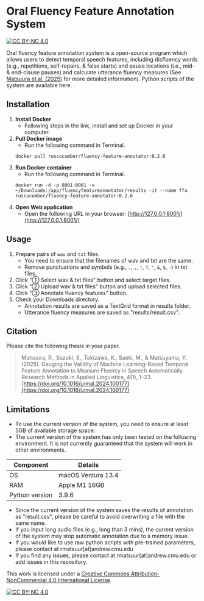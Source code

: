 # Oral Fluency Feature Annotation System

[![CC BY-NC 4.0][cc-by-nc-shield]][cc-by-nc]

Oral fluency feature annotation system is a open-source program which allows users to detect temporal speech features, including disfluency words (e.g., repetitions, self-repairs, & false starts) and pause locations (i.e., mid- & end-clause pauses) and calculate utterance fluency measures (See [Matsuura et al. (2025)](https://doi.org/10.1016/j.rmal.2024.100177) for more detailed information). Python scripts of the system are available here.

## Installation

1. **Install Docker**
    - Following steps in the link, install and set up Docker in your computer.
2. **Pull Docker image**
    - Run the following command in Terminal.
    ```{bash}
    docker pull ruscucumber/fluency-feature-annotator:0.2.0
    ```
3. **Run Docker container**
    - Run the following command in Terminal.
    ```{bash}
    docker run -d -p 8001:8001 -v ~/Downloads:/app/fluencyfeatureannotator/results -it --name ffa ruscucumber/fluency-feature-annotator:0.2.0
    ```
4. **Open Web application**
    - Open the following URL in your browser: [http://127.0.0.1:8001/](http://127.0.0.1:8001/)

## Usage

1. Prepare pairs of `wav` and `txt` files.
    - You need to ensure that the filenames of wav and txt are the same.
    - Remove punctuations and symbols (e.g., `.`, `,`, `!`, `?`, `"`, `&`, `$`, `-`) in txt files.
2. Click "① Select wav & txt files" button and select target files.
3. Click "② Upload wav & txt files" button and upload selected files.
4. Click "③ Annotate fluency features" button.
5. Check your Downloads directory.
    - Annotation results are saved as a TextGrid format in results folder.
    - Utterance fluency measures are saved as "results/result.csv".

## Citation

Please cite the following thesis in your paper.
> Matsuura, R., Suzuki, S., Takizawa, K., Saeki, M., & Matsuyama, Y. (2025). Gauging the Validity of Machine Learning-Based Temporal Feature Annotation to Measure Fluency in Speech Automatically. Research Methods in Applied Linguistics, 4(1), 1–23. [https://doi.org/10.1016/j.rmal.2024.100177](https://doi.org/10.1016/j.rmal.2024.100177)


## Limitations

- To use the current version of the system, you need to ensure at least 5GB of available storage space.
- The current version of the system has only been tested on the following environment. It is not currently guaranteed that the system will work in other environments.

|Component       |Details             |
|----------------|--------------------|
| OS             | macOS Ventura 13.4 |
| RAM            | Apple M1 16GB      |
| Python version | 3.9.6              |


- Since the current version of the system saves the results of annotation as "result.csv", please be careful to avoid overwriting a file with the same name.
- If you input long audio files (e.g., long than 3 mins), the current version of the system may stop automatic annotation due to a memory issue.
- If you would like to use raw python scripts with pre-trained parameters, please contact at rmatsuur[at]andrew.cmu.edu
- If you find any issues, please contact at rmatsuur[at]andrew.cmu.edu or add issues in this repository.

This work is licensed under a
[Creative Commons Attribution-NonCommercial 4.0 International License][cc-by-nc].

[![CC BY-NC 4.0][cc-by-nc-image]][cc-by-nc]

[cc-by-nc]: https://creativecommons.org/licenses/by-nc/4.0/
[cc-by-nc-image]: https://licensebuttons.net/l/by-nc/4.0/88x31.png
[cc-by-nc-shield]: https://img.shields.io/badge/License-CC%20BY--NC%204.0-lightgrey.svg